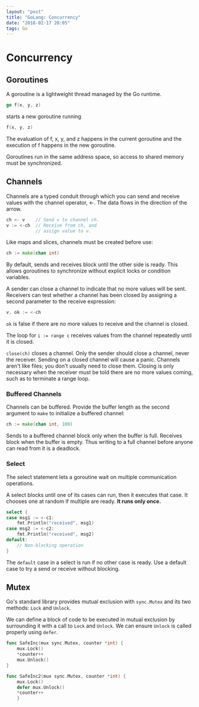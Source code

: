 ```yaml
---
layout: "post"
title: "GoLang: Concurrency"
date: "2018-02-17 20:05"
tags: Go
---
```



# Concurrency
## Goroutines
A goroutine is a lightweight thread managed by the Go runtime.

```go
go f(x, y, z)
```

starts a new goroutine running

```go
f(x, y, z)
```

The evaluation of f, x, y, and z happens in the current goroutine and the execution of f happens in the new goroutine.

Goroutines run in the same address space, so access to shared memory must be synchronized.

## Channels

Channels are a typed conduit through which you can send and receive values with the channel operator, <-. The data flows in the direction of the arrow.

```go
ch <- v    // Send v to channel ch.
v := <-ch  // Receive from ch, and
           // assign value to v.
```   


Like maps and slices, channels must be created before use:

```go
ch := make(chan int)
```

By default, sends and receives block until the other side is ready. This allows goroutines to synchronize without explicit locks or condition variables.

A sender can close a channel to indicate that no more values will be sent. Receivers can test whether a channel has been closed by assigning a second parameter to the receive expression:

```go
v, ok := <-ch
```

`ok` is false if there are no more values to receive and the channel is closed.

The loop for `i := range c` receives values from the channel repeatedly until it is closed.

`close(ch)` closes a channel. Only the sender should close a channel, never the receiver. Sending on a closed channel will cause a panic. Channels aren't like files; you don't usually need to close them. Closing is only necessary when the receiver must be told there are no more values coming, such as to terminate a range loop.

### Buffered Channels

Channels can be buffered. Provide the buffer length as the second argument to `make` to initialize a buffered channel:

```go
ch := make(chan int, 100)
```

Sends to a buffered channel block only when the buffer is full. Receives block when the buffer is empty. Thus writing to a full channel before anyone can read from it is a deadlock.

### Select

The select statement lets a goroutine wait on multiple communication operations.

A select blocks until one of its cases can run, then it executes that case. It chooses one at random if multiple are ready. **It runs only once.**

```go
select {
case msg1 := <-c1:
	fmt.Println("received", msg1)
case msg2 := <-c2:
	fmt.Println("received", msg2)
default:
	// Non-blocking operation
}
```

The `default` case in a select is run if no other case is ready. Use a default case to try a send or receive without blocking.

## Mutex
Go's standard library provides mutual exclusion with `sync.Mutex` and its two methods: `Lock` and `Unlock`.

We can define a block of code to be executed in mutual exclusion by surrounding it with a call to `Lock` and `Unlock`. We can ensure `Unlock` is called properly using `defer`.

```go
func SafeInc(mux sync.Mutex, counter *int) {
	mux.Lock()
	*counter++
	mux.Unlock()
}

func SafeInc2(mux sync.Mutex, counter *int) {
	mux.Lock()
	defer mux.Unlock()
	*counter++
	}
```
